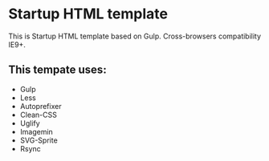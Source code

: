 <h1>Startup HTML template</h1>

<p>This is Startup HTML template based on Gulp. Cross-browsers compatibility IE9+.</p>

<h2>This tempate uses: </h2>
<ul>
  <li>Gulp</li>
  <li>Less</li>
  <li>Autoprefixer</li>
  <li>Clean-CSS</li>
  <li>Uglify</li>
  <li>Imagemin</li>
  <li>SVG-Sprite</li>
  <li>Rsync</li>
</ul>




